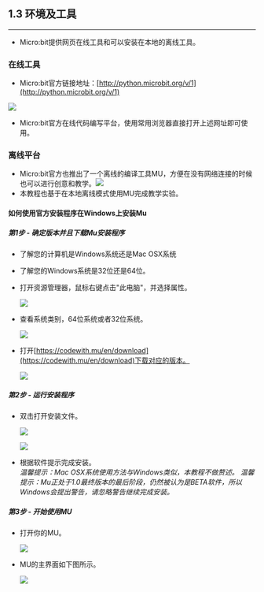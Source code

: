 ## 1.3 环境及工具
----------

- Micro:bit提供网页在线工具和可以安装在本地的离线工具。

### 在线工具

- Micro:bit官方链接地址：[http://python.microbit.org/v/1](http://python.microbit.org/v/1)

![](https://i.imgur.com/scKfZTm.png)



- Micro:bit官方在线代码编写平台，使用常用浏览器直接打开上述网址即可使用。

### 离线平台

- Micro:bit官方也推出了一个离线的编译工具MU，方便在没有网络连接的时候也可以进行创意和教学。![](https://i.imgur.com/MRDfHc1.png)
- 本教程也基于在本地离线模式使用MU完成教学实验。

#### 如何使用官方安装程序在Windows上安装Mu

##### 第1步 - 确定版本并且下载Mu安装程序
- 了解您的计算机是Windows系统还是Mac OSX系统
- 了解您的Windows系统是32位还是64位。
- 打开资源管理器，鼠标右键点击"此电脑"，并选择属性。

	![](https://i.imgur.com/Wg7BXL1.png)
	
- 查看系统类别，64位系统或者32位系统。
	
	![](https://i.imgur.com/Gq85rDf.png)

- 打开[https://codewith.mu/en/download](https://codewith.mu/en/download)下载对应的版本。

	![](https://i.imgur.com/xqHVPTq.png)

##### 第2步 - 运行安装程序

- 双击打开安装文件。

	![](https://i.imgur.com/yJoSK7n.png)

	![](https://i.imgur.com/GU9kMA1.png) 

- 根据软件提示完成安装。  
*温馨提示：Mac OSX系统使用方法与Windows类似，本教程不做赘述。*
*温馨提示：Mu正处于1.0最终版本的最后阶段，仍然被认为是BETA软件，所以Windows会提出警告，请忽略警告继续完成安装。*

##### 第3步 - 开始使用MU

- 打开你的MU。

	![](https://i.imgur.com/u4Tx1XE.png)

- MU的主界面如下图所示。

	![](https://i.imgur.com/BTN9Pdi.png)
